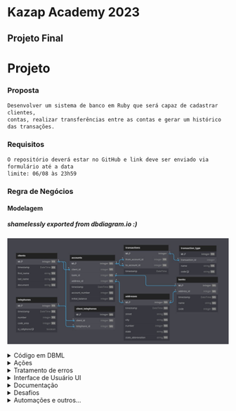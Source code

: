 # Kazap Academy 2023
## Projeto **Final**


# Projeto
### Proposta
```
Desenvolver um sistema de banco em Ruby que será capaz de cadastrar clientes,
contas, realizar transferências entre as contas e gerar um histórico das transações.
```

### Requisitos
```
O repositório deverá estar no GitHub e link deve ser enviado via formulário até a data
limite: 06/08 às 23h59
```
### Regra de Negócios
#### Modelagem
##### shamelessly exported from dbdiagram.io :)

![Modelagem](https://github.com/adal877/kazap-2023-projeto-final/blob/dev/documents/images/projeto_final_modelagem.jpeg)
<details>
  <summary>Código em DBML</summary>

  ```sql
  Table clients {
    id integer [primary key, increment, not null, unique]
    timestamp DateTime [not null]
    first_name string [not null]
    last_name string [not null]
    document string [not null]
  }

  Table accounts {
    id integer [primary key, increment, not null, unique]
    client_id integer [ref: > clients.id, increment, not null]
    bank_id integer [ref: > banks.id, not null]
    address_id integer [ref: > addresses.id, not null]
    timestamp DateTime [not null]
    account_number integer [not null]
    initial_balance integer [not null]
  }

  Table banks {
    id integer [primary key, increment, not null, unique]
    address_id integer [ref: < addresses.id, unique, not null]
    timestamp DateTime [not null]
    name string [not null]
    code integer [not null]
  }

  Table addresses {
    id integer [primary key, increment, not null, unique]
    timestamp DateTime [not null]
    street string [not null]
    city string [not null]
    number integer [not null]
    state string [not null]
    state_abbreviation string [not null]
  }

  Table telephones {
    id integer [primary key, increment, not null, unique]
    timestamp DateTime [not null]
    number integer [not null]
    code_area integer [not null]
    is_cellphone boolean [default: true]
  }

  Table client_telephones {
    id integer [primary key, increment, not null, unique]
    client_id integer [ref: > clients.id, not null]
    telephone_id integer [ref: > telephones.id, not null]
  }

  Table transactions {
    id integer [primary key]
    from_account_id integer [ref: > accounts.id, not null]
    to_account_id integer [ref: > accounts.id, not null]
    timestamp DateTime
  }

  Table transaction_type {
    id integer [primary key, not null, unique]
    transaction_id integer [ref: > transactions.id]
    name string [not null]
    code string [default: "P", not null, note: "[P]ix, [T]ed, [W]ithdral, [D]ebit"]
  }
  ```
</details>

<details>
<summary>Ações</summary>

### Clientes
#### O sistema deve permitir o cadastro de novos clientes:
1. Armazenar dados como nome, documento (CPF/CNPJ), endereço e telefone;
2. Adicionar validação dos dados.

### Contas
#### Permitir a criação, edição e exclusão de contas:
1. Cada conta deve ter um número único;
2. Um Cliente pode ter várias contas, mas a conta pertence apenas à um Cliente;
3. O saldo inicial da conta deve ser definido como zero.

### Depósitos
#### Ação que irá adicionar fundos à uma determinada conta:
1. O valor do depósito deve ser somado ao saldo atual da conta.

### Saques
#### Ação para remover fundos de uma determinada conta:
1. O valor do saque deve ser subtraído do saldo atual da conta.
2. Caso o saldo atual não seja suficiente, o sistema deve informar a situação e solicitar
uma confirmação do uso do limite do cheque especial.

### Cheque Especial
#### Por padrão, todas as contas terão 100 reais de limite para o cheque especial, não deve
#### ser possível ter um saldo menor que -100;
1. No próximo depósito realizado na conta com saldo negativo devido ao cheque
especial, o valor depositado deve ser usado primeiramente para cobrir o saldo
negativo antes de ser adicionado ao saldo disponível.

### Consulta de Saldo
#### Opção para exibir o saldo disponível de uma determinada conta.

### Transferências
#### Permitir a realização de transferências de uma conta para outra:
1. O valor transferido deve ser subtraído da conta de origem e adicionado ao saldo da
conta de destino;
2. Caso o saldo atual da conta de origem for insuficiente, o sistema não deve realizar a
transação e informar o motivo;
3. Tipo de transferências e taxas:
3.1 TED: Para transferências nessa modalidade será cobrado uma taxa de 1% do valor
transferido;
3.1.a Não será cobrado taxa quando as duas contas forem de mesma
titularidade**.**
3.2 PIX: Nessa modalidade não será cobrado taxa.

### Extrato de Transações
#### Fornecer um extrato com as últimas transações realizadas em uma conta específica;
1. Deve incluir informações como data, tipo de transação:
1.1 Depósito;
1.2 Saque;
1.3 Transferências PIX ou TED:
1.3.a Origem e destion
2. Além de exibir em tela, o sistema deve suportar exportação para arquivos CSV ou
JSON:
2.1 Lembre-se de gerar cada arquivo com identificador único (Timestamp, uuid).
</details>

<details>
<summary>Tratamento de erros</summary>

O sistema deve lidar de forma adequada com possíveis erros, como tentativas de
saque ou transferência com valores inválidos, contas inexistentes, entre outros.
Mensagens de erro claras e informativas devem ser fornecidas ao operador em caso
de problemas.

</details>

<details>
<summary>Interface de Usuário UI</summary>

O sistema deve oferecer uma interface de usuário básica para que o operador possa
interagir com as funcionalidades de forma mais amigável. A UI pode ser simples,
baseada em linha de comando ou utilizando alguma gem para tornar a interface mais
amigável, por exemplo, rainbow.

</details>

<details>
<summary>Documentação</summary>

O projeto deve estar documentado, incluindo instruções claras sobre como executar o
sistema, detalhes sobre a estrutura do banco de dados, diagrama e como utilizar as
funcionalidades.

1. Utilize o arquivo README.md
</details>

<details>
<summary>Desafios</summary>
Adicione a lógica de taxa de juros acumulados diariamente para o cheque especial:

- Taxa de juros diária: 0,23%
- Quando uma operação for realizada e o saldo for insuficiente, o sistema irá informar
a situação e solicitar a confirmação do uso do limite, adicione a informação sobre a
taxa de juros diária que será aplicada diariamente ao saldo devedor;
- No próximo depósito, o cliente deverá depositar um valor para cobrir o saldo
devedor e a taxa de juros acumulada;
- Adicione as informações de saldo devedor e taxa de juros acumulada até o
momento, na funcionalidade de consulta de saldo;
</details>

<details>
<summary>Automações e outros...</summary>

## Ambiente
<details>
<summary>Gerando migrations</summary>

##### Para facilitar a criação dos arquivos de migration eu criei um script em bash
```bash
#!/bin/env bash

gen_migration() {
	for i in ${@}; do
		local mig_code="$(date +%s)"
		local file_name="${mig_code}_create_${i}.rb"
		touch "${file_name}" && echo "${file_name}: DONE" || echo "${file_name}: FAILED"
		sleep 1
	done
}
```
#### Utilização:
```bash
# Array com os nomes dos arquivos/models
migrations=("accounts" "clients" "telephones" "clients_telephones" "transactions" "addresses" "transaction_types" "banks")

# Chamando a função
gen_migration $migrations
```
</details>
</details>